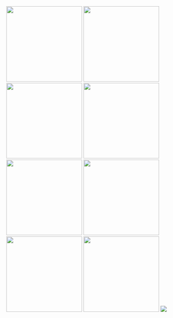 <img src="https://github.com/MarcusBloomfield/MarcusBloomfield/assets/69335910/a3748902-6402-422b-ae00-c68db842fae7" width="200" height="200" />
<img src="https://github.com/MarcusBloomfield/MarcusBloomfield/assets/69335910/3feed36f-0701-47dd-8859-996b1540eea1" width="200" height="200" />
<img src="https://github.com/MarcusBloomfield/MarcusBloomfield/assets/69335910/a1677e63-a356-4884-b751-3a9cae54d25a" width="200" height="200" />
<img src="https://github.com/MarcusBloomfield/MarcusBloomfield/assets/69335910/eca22f7c-298d-4649-aee9-da5fb3c8d3d5" width="200" height="200" />
<img src="https://github.com/MarcusBloomfield/MarcusBloomfield/assets/69335910/608e5a6d-64a1-4163-bf5f-913f48ce7bc1" width="200" height="200" />
<img src="https://github.com/MarcusBloomfield/MarcusBloomfield/assets/69335910/1e45cfb6-e313-4dc2-929f-01cf1905c5c7" width="200" height="200" />
<img src="https://github.com/MarcusBloomfield/MarcusBloomfield/assets/69335910/c7d24439-137d-4f52-a1ad-31b0815089b4" width="200" height="200" />
<img src="https://github.com/MarcusBloomfield/MarcusBloomfield/assets/69335910/89bfd29c-ce40-476d-98e8-e851b0505faa" width="200" height="200" />
                                       
<img src="https://komarev.com/ghpvc/?username=MarcusBloomfield&style=flat-square&color=87cefa&label=Profile+Snoopers" />
